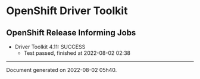 
OpenShift Driver Toolkit
========================

OpenShift Release Informing Jobs
--------------------------------



* Driver Toolkit 4.11: SUCCESS
  - Test passed, finished at 2022-08-02 02:38






---
Document generated on 2022-08-02 05h40.
